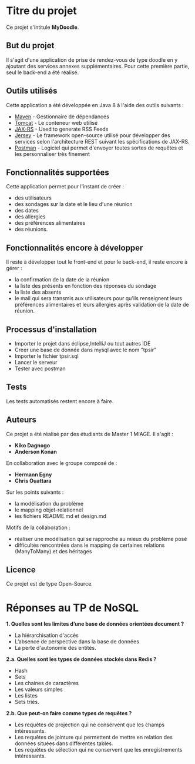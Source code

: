 ﻿# Titre du projet

Ce projet s'intitule **MyDoodle**. 

## But du projet

Il s'agit d'une application de prise de rendez-vous de type doodle en y ajoutant des services annexes supplémentaires.
Pour cette première partie, seul le back-end a été réalisé.

## Outils utilisés

Cette application a été développée en  Java 8 à l'aide des outils suivants :
* [Maven](https://maven.apache.org/) - Gestionnaire de dépendances
* [Tomcat](http://tomcat.apache.org) - Le conteneur web utilisé
* [JAX-RS](https://github.com/jax-rs) - Used to generate RSS Feeds
* [Jersey](https://github.com/jersey) - Le framework open-source utilisé pour développer des services selon l'architecture REST suivant les spécifications de JAX-RS.
* [Postman](https://www.getpostman.com/) - Logiciel qui permet d'envoyer toutes sortes de requêtes et les personnaliser très finement

## Fonctionnalités supportées

Cette application permet pour l'instant de créer :
* des utilisateurs
* des sondages sur la date et le lieu d'une réunion
* des dates
* des allergies
* des préférences alimentaires
* des réunions.

## Fonctionnalités encore à développer

Il reste à développer tout le front-end et pour le back-end, il reste encore à gérer :
* la confirmation de la date de la réunion
* la liste des présents en fonction des réponses du sondage
* la liste des absents
* le mail qui sera transmis aux utilisateurs pour qu'ils renseignent leurs préférences alimentaires et leurs allergies après validation de la date de réunion.


## Processus d'installation

* Importer le projet dans éclipse,IntelliJ ou tout autres IDE
* Creer une base de donnée dans mysql avec le nom "tpsir"
* Importer le fichier tpsir.sql
* Lancer le serveur
* Tester avec postman

## Tests

Les tests automatisés restent encore à faire.


## Auteurs

Ce projet a été réalisé par des étudiants de Master 1 MIAGE.
Il s'agit :
* **Kiko Dagnogo**
* **Anderson Konan**

En collaboration avec le groupe composé de :
* **Hermann Egny**
* **Chris Ouattara**

Sur les points suivants :
* la modélisation du problème
* le mapping objet-relationnel
* les fichiers README.md et design.md

Motifs de la collaboration :
* réaliser une modélisation qui se rapproche au mieux du problème posé
* difficultés rencontrées dans le mapping de certaines relations (ManyToMany) et des héritages

## Licence

Ce projet est de type Open-Source.

# Réponses au TP de NoSQL

**1. Quelles sont les limites d’une base de données orientées document ?**

* La hiérarchisation d'accès
* L’absence de perspective dans la base de données
* La perte d'autonomie des entités.

**2.a. Quelles sont les types de données stockés dans Redis ?**

* Hash
* Sets 
* Les chaines de caractères
* Les valeurs simples
* Les listes
* Sets triés.

**2.b. Que peut-on faire comme types de requêtes ?**

* Les requêtes de projection qui ne conservent que les champs intéressants.
* Les requêtes de jointure qui permettent de mettre en relation des données situées dans différentes tables.
* Les requêtes de sélection qui ne conservent que les enregistrements intéressants.


```

